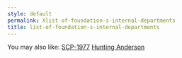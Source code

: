 ```yaml
---
style: default
permalink: Xlist-of-foundation-s-internal-departments
title: list-of-foundation-s-internal-departments
---
```

You may also like:
[SCP-1977](http://scp-wiki.net/scp-1977)
[Hunting Anderson](http://scp-wiki.net/hunting-anderson)